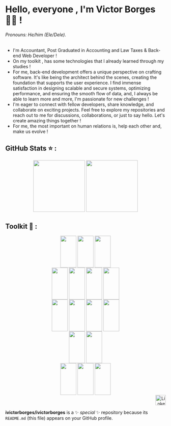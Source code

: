 # Hello, everyone , I'm Victor Borges 👨‍💻 ! 
###### Pronouns: He/him (Ele/Dele).
- I'm Accountant, Post Graduated in Accounting and Law Taxes & Back-end Web Developer !
- On my toolkit , has some technologies that I already learned through my studies !
- For me, back-end development offers a unique perspective on crafting software. It's like being the architect behind the scenes, creating the foundation that supports the user experience. I find immense satisfaction in designing scalable and secure systems, optimizing performance, and ensuring the smooth flow of data, and, I always be able to learn more and more, I'm passionate for new challenges !
- I'm eager to connect with fellow developers, share knowledge, and collaborate on exciting projects. Feel free to explore my repositories and reach out to me for discussions, collaborations, or just to say hello. Let's create amazing things together !
- For me, the most important on human relations is, help each other and, make us evolve !


## GitHub Stats ⭐ :

<div align="center" style="display: block">
  <img height="162cm"
       src="https://github-readme-stats.vercel.app/api/top-langs/?username=ivictorborges&layout=compact&theme=prussian"/>
  <img height="162cm"
       src="https://github-readme-stats.vercel.app/api?username=ivictorborges&show_icons=true&theme=prussian"/>
</div>

## Toolkit 🔧 :

<div align="center" style="display: inline_block">
  
  <div>
    <img align="center" height="100" width="50"
      src="https://cdn.jsdelivr.net/gh/devicons/devicon/icons/javascript/javascript-original.svg" />
    <img align="center" height="100" width="50"
      src="https://cdn.jsdelivr.net/gh/devicons/devicon/icons/typescript/typescript-original.svg" />   
    <img align="center" height="100" width="50"
      src="https://cdn.jsdelivr.net/gh/devicons/devicon/icons/python/python-original.svg" />    
  </div>
  
  <div>
    <img align="center" height="100" width="50" 
      src="https://cdn.jsdelivr.net/gh/devicons/devicon/icons/docker/docker-plain.svg" />
    <img align="center" height="100" width="50"
      src="https://cdn.jsdelivr.net/gh/devicons/devicon/icons/nodejs/nodejs-original.svg" />
    <img align="center" height="100" width="50" 
      src="https://cdn.jsdelivr.net/gh/devicons/devicon/icons/express/express-original.svg" />
    <img align="center" height="100" width="50" 
      src="https://cdn.jsdelivr.net/gh/devicons/devicon/icons/sequelize/sequelize-plain.svg" />
  </div>
  
  <div>
    <img align="center" height="100" width="50"
      src="https://cdn.jsdelivr.net/gh/devicons/devicon/icons/html5/html5-original.svg" />
    <img align="center" height="100" width="50"
      src="https://cdn.jsdelivr.net/gh/devicons/devicon/icons/css3/css3-original.svg" />
    <img align="center" height="100" width="50"
      src="https://cdn.jsdelivr.net/gh/devicons/devicon/icons/react/react-original.svg" />
    <img align="center" height="100" width="50" 
      src="https://cdn.jsdelivr.net/gh/devicons/devicon/icons/redux/redux-original.svg" />
  </div>
  
  <div>
    <img align="center" height="100" width="50" 
      src="https://cdn.jsdelivr.net/gh/devicons/devicon/icons/mysql/mysql-original.svg" />
    <img align="center" height="100" width="50" 
      src="https://cdn.jsdelivr.net/gh/devicons/devicon/icons/mongodb/mongodb-original.svg" />
  </div>
  
  <div>
    <img align="center" height="100" width="50" 
      src="https://cdn.jsdelivr.net/gh/devicons/devicon/icons/jest/jest-plain.svg" />
    <img align="center" height="100" width="50"
      src="https://cdn.jsdelivr.net/gh/devicons/devicon/icons/mocha/mocha-plain.svg" />
    <img align="center" height="100" width="50"
      src="https://cdn.jsdelivr.net/gh/devicons/devicon/icons/pytest/pytest-original.svg" />
  </div>
          
</div>

<div align="right">
    <a href="https://linkedin.com/in/victor-borges-beasolucoes" target="_blank"><img src="https://raw.githubusercontent.com/danielcranney/readme-generator/main/public/icons/socials/linkedin.svg" width="32" height="32" alt="Linkedin"></a>
</div>





**ivictorborges/ivictorborges** is a ✨ _special_ ✨ repository because its `README.md` (this file) appears on your GitHub profile.
